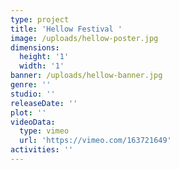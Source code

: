 ```yaml
---
type: project
title: 'Hellow Festival '
image: /uploads/hellow-poster.jpg
dimensions:
  height: '1'
  width: '1'
banner: /uploads/hellow-banner.jpg
genre: ''
studio: ''
releaseDate: ''
plot: ''
videoData:
  type: vimeo
  url: 'https://vimeo.com/163721649'
activities: ''
---
```



